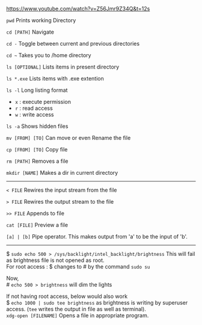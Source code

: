 https://www.youtube.com/watch?v=Z56Jmr9Z34Q&t=12s

```pwd``` Prints working Directory

```cd [PATH]``` Navigate

```cd -``` Toggle between current and previous directories

```cd ~``` Takes you to /home directory

```ls [OPTIONAL]``` Lists items in present directory

```ls *.exe``` Lists items with .exe extention  

```ls -l``` Long listing format  
- ```x``` : execute permission  
- ```r``` : read access  
- ```w``` : write access  

```ls -a``` Shows hidden files

```mv [FROM] [TO]``` Can move or even Rename the file

```cp [FROM] [TO]``` Copy file

```rm [PATH]``` Removes a file

```mkdir [NAME]``` Makes a dir in current directory

---

```< FILE``` Rewires the input stream from the file

```> FILE``` Rewires the output stream to the file

```>> FILE``` Appends to file

```cat [FILE]``` Preview a file

```[a] | [b]``` Pipe operator. This makes output from 'a' to be the input of 'b'.

---
$ ```sudo echo 500 > /sys/backlight/intel_backlight/brightness```
This will fail as brightness file is not opened as root.  
For root access : $ changes to # by the command ```sudo su```
  
Now,  
\# ```echo 500 > brightness``` will dim the lights

If not having root access, below would also work  
$ ```echo 1000 | sudo tee brightness``` as brightness is writing by superuser access. (```tee``` writes the output in file as well as terminal).   
```xdg-open [FILENAME]``` Opens a file in appropriate program.
